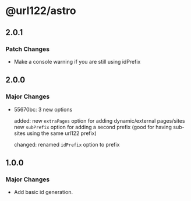 # @url122/astro

## 2.0.1

### Patch Changes

- Make a console warning if you are still using idPrefix

## 2.0.0

### Major Changes

- 55670bc: 3 new options

  added:
  new `extraPages` option for adding dynamic/external pages/sites
  new `subPrefix` option for adding a second prefix (good for having sub-sites using the same url122 prefix)

  changed:
  renamed `idPrefix` option to prefix

## 1.0.0

### Major Changes

- Add basic id generation.
